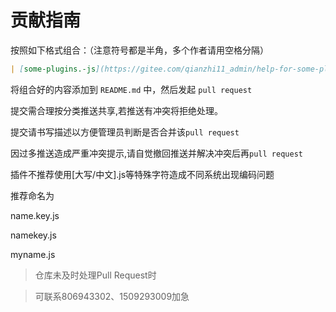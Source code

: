 # 贡献指南

按照如下格式组合：（注意符号都是半角，多个作者请用空格分隔）

```markdown
| [some-plugins.-js](https://gitee.com/qianzhi11_admin/help-for-some-plugins.-js) | [@qianzhi11](https://gitee.com/qianzhi11_admin/) | 一些插件帮助合集 |
```

将组合好的内容添加到 `README.md` 中，然后发起 `pull request` 

提交需合理按分类推送共享,若推送有冲突将拒绝处理。

提交请书写描述以方便管理员判断是否合并该`pull request`

因过多推送造成严重冲突提示,请自觉撤回推送并解决冲突后再`pull request` 

插件不推荐使用[大写/中文].js等特殊字符造成不同系统出现编码问题

推荐命名为

name.key.js

namekey.js

myname.js

>仓库未及时处理Pull Request时

>可联系806943302、1509293009加急
